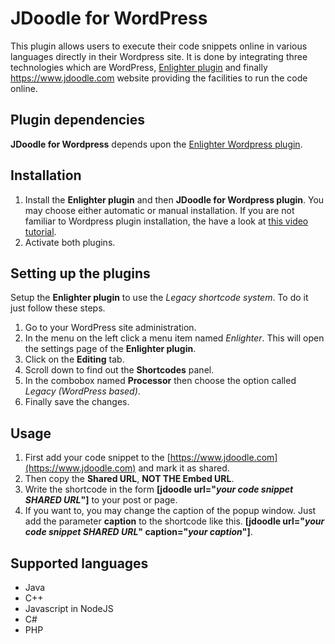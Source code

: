 # JDoodle for WordPress
This plugin allows users to execute their code snippets online in various languages directly in their Wordpress site. It is done by integrating three technologies which are WordPress, [Enlighter plugin](https://wordpress.org/plugins/enlighter/) and finally https://www.jdoodle.com website providing the facilities to run the code online.

## Plugin dependencies
**JDoodle for Wordpress** depends upon the [Enlighter Wordpress plugin](https://wordpress.org/plugins/enlighter/).

## Installation
1. Install the **Enlighter plugin** and then **JDoodle for Wordpress plugin**. You may choose either automatic or manual installation. If you are not familiar to Wordpress plugin installation, the have a look at [this video tutorial](https://www.youtube.com/watch?v=AXM1QgMODW0).
2. Activate both plugins.

## Setting up the plugins
Setup the **Enlighter plugin** to use the *Legacy shortcode system*. To do it just follow these steps.
1. Go to your WordPress site administration.
2. In the menu on the left click a menu item named *Enlighter*. This will open the settings page of the **Enlighter plugin**.
3. Click on the **Editing** tab.
4. Scroll down to find out the **Shortcodes** panel.
5. In the combobox named **Processor** then choose the option called *Legacy (WordPress based)*.
6. Finally save the changes.

## Usage
1. First add your code snippet to the [https://www.jdoodle.com](https://www.jdoodle.com) and mark it as shared.
2. Then copy the **Shared URL**, **NOT THE Embed URL**.
3. Write the shortcode in the form **\[jdoodle url="*your code snippet SHARED URL*"\]** to your post or page.
4. If you want to, you may change the caption of the popup window. Just add the parameter **caption** to the shortcode like this.
**\[jdoodle url="*your code snippet SHARED URL*"  caption="*your caption*"\]**.

## Supported languages
* Java
* C++
* Javascript in NodeJS
* C#
* PHP











